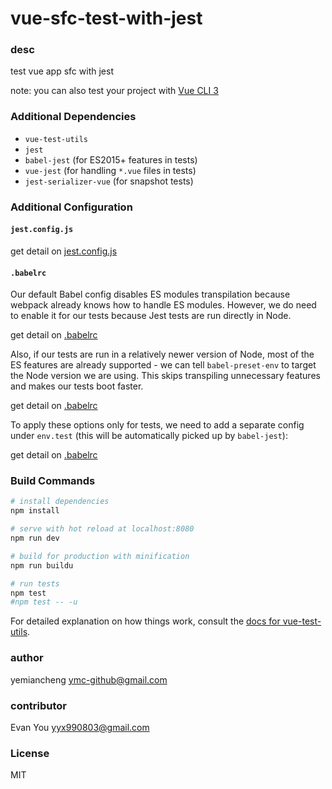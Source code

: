 # vue-sfc-test-with-jest

### desc

test vue app sfc with jest

note: you can also test your project with [Vue CLI 3](https://cli.vuejs.org/)

### Additional Dependencies

- `vue-test-utils`
- `jest`
- `babel-jest` (for ES2015+ features in tests)
- `vue-jest` (for handling `*.vue` files in tests)
- `jest-serializer-vue` (for snapshot tests)

### Additional Configuration

#### `jest.config.js`

get detail on [jest.config.js](./jest.config.js#L1-#L21)


#### `.babelrc`

Our default Babel config disables ES modules transpilation because webpack already knows how to handle ES modules. However, we do need to enable it for our tests because Jest tests are run directly in Node.

get detail on [.babelrc](./.babelrc#L1-#L4)

Also, if our tests are run in a relatively newer version of Node, most of the ES features are already supported - we can tell `babel-preset-env` to target the Node version we are using. This skips transpiling unnecessary features and makes our tests boot faster.

get detail on [.babelrc](./.babelrc#L8)

To apply these options only for tests, we need to add a separate config under `env.test` (this will be automatically picked up by `babel-jest`):

get detail on [.babelrc](./.babelrc#L6)



### Build Commands

``` bash
# install dependencies
npm install

# serve with hot reload at localhost:8080
npm run dev

# build for production with minification
npm run buildu

# run tests
npm test
#npm test -- -u
```

For detailed explanation on how things work, consult the [docs for vue-test-utils](https://vue-test-utils.vuejs.org/guides/#testing-single-file-components-with-jest).


### author

yemiancheng <ymc-github@gmail.com>

### contributor

Evan You <yyx990803@gmail.com>


### License

MIT